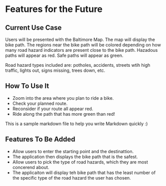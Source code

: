 Features for the Future
=========================== 

## Current Use Case

Users will be presented with the Baltimore Map. The map will display the bike path. The regions near the bike path will be colored depending on how many road hazard indicators are present close to the bike path. Hazadous paths will appear as red. Safe paths will appear as green. 

Road hazard types included are: potholes, accidents, streets wtih high traffic, lights out, signs missing, trees down, etc.

## How To Use It

- Zoom into the area where you plan to ride a bike. 
- Check your planned route. 
- Reconsider if your route all appear red.
- Ride along the path that has more green than red!

This is a sample markdown file to help you write Markdown quickly :)


## Features To Be Added

- Allow users to enter the starting point and the destinattion.
- The application then displays the bike path that is the safest.
- Allow users to pick the type of road hazards, which they are most concerend about.
- The applicaiton will display teh bike path that has the least number of the specific type of the road hazard the user has chosen. 
 
